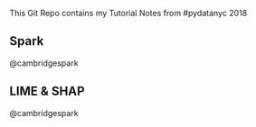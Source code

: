 This Git Repo contains my Tutorial Notes from #pydatanyc 2018

## Spark
@cambridgespark

## LIME & SHAP
@cambridgespark